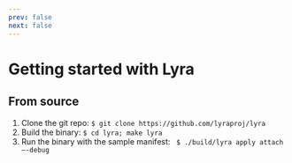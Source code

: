 ```yaml
---
prev: false
next: false
---
```


# Getting started with Lyra

## From source
1. Clone the git repo: `$ git clone https://github.com/lyraproj/lyra`
2. Build the binary: `$ cd lyra; make lyra`
3. Run the binary with the sample manifest: ` $ ./build/lyra apply attach —-debug`